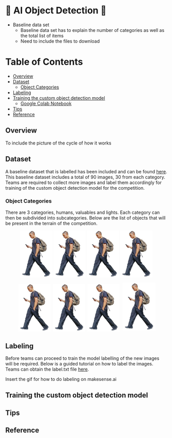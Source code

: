 # :robot: AI Object Detection :robot:
* Baseline data set
    * Baseline data set has to explain the number of categories as well as the total list of items
    * Need to include the files to download 


# Table of Contents
* [Overview](#chapter1)
* [Dataset](#chapter1)
    * [Object Categories](#chapter1.1)
* [Labeling](#chapter2)
* [Training the custom object detection model](#chapter1)
    * [Google Colab Notebook](custom-yolov5-object-detection.ipynb)
* [Tips](#chapter1)
* [Reference](#chapter1)

## Overview <a id="chapter1"></a>  

To include the picture of the cycle of how it works

## Dataset <a id="chapter2"></a>

A baseline dataset that is labelled has been included and can be found [here](/data). This baseline dataset includes a total of 90 images, 30 from each category. Teams are required to collect more images and label them accordingly for training of the custom object detection model for the competition. 

### Object Categories <a id="chapter1.1"></a>

There are 3 categories, humans, valuables and lights. Each category can then be subdivided into subcategories. Below are the list of objects that will be present in the terrain of the competition. 

<p align="center">
    <img src="/data/images/human1.jpg" width="100" title='testing1 ' />
    <img src="/data/images/human1.jpg" width="100" title='testing2' />
    <img src="/data/images/human1.jpg" width="100" title='testing3' />
    <img src="/data/images/human1.jpg" width="100" title='testing4' />
</p>

<p align="center">
    <img src="/data/images/human1.jpg" width="20%" title='testing1' style="padding: 0px 0px 0px 3px;" />
    <img src="/data/images/human1.jpg" width="20%" title='testing2' style="padding: 3px 0px 0px 3px;"/>
    <img src="/data/images/human1.jpg" width="20%" title='testing3' style="padding: 0px 3px 0px 3px;"/>
    <img src="/data/images/human1.jpg" width="20%" title='testing4' style="padding: 0px 0px 3px 3px;"/>
</p>

## Labeling <a id="chapter2"></a>

Before teams can proceed to train the model labelling of the new images will be required. Below is a guided tutorial on how to label the images. Teams can obtain the label.txt file [here](/data). 

Insert the gif for how to do labeling on makesense.ai


## Training the custom object detection model <a id="chapter1.1"></a>



## Tips 


## Reference




